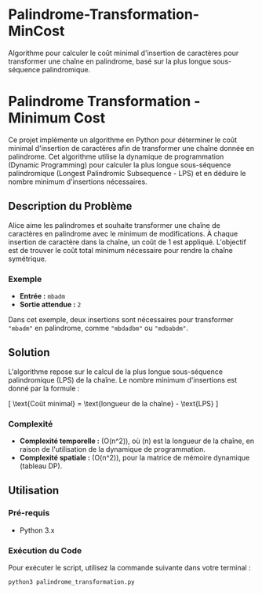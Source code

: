 # Palindrome-Transformation-MinCost
Algorithme pour calculer le coût minimal d'insertion de caractères pour transformer une chaîne en palindrome, basé sur la plus longue sous-séquence palindromique.

# Palindrome Transformation - Minimum Cost

Ce projet implémente un algorithme en Python pour déterminer le coût minimal d'insertion de caractères afin de transformer une chaîne donnée en palindrome. Cet algorithme utilise la dynamique de programmation (Dynamic Programming) pour calculer la plus longue sous-séquence palindromique (Longest Palindromic Subsequence - LPS) et en déduire le nombre minimum d'insertions nécessaires.

## Description du Problème

Alice aime les palindromes et souhaite transformer une chaîne de caractères en palindrome avec le minimum de modifications. À chaque insertion de caractère dans la chaîne, un coût de 1 est appliqué. L'objectif est de trouver le coût total minimum nécessaire pour rendre la chaîne symétrique.

### Exemple

- **Entrée :** `mbadm`
- **Sortie attendue :** `2`
  
Dans cet exemple, deux insertions sont nécessaires pour transformer `"mbadm"` en palindrome, comme `"mbdadbm"` ou `"mdbabdm"`.

## Solution

L'algorithme repose sur le calcul de la plus longue sous-séquence palindromique (LPS) de la chaîne. Le nombre minimum d'insertions est donné par la formule :

\[ \text{Coût minimal} = \text{longueur de la chaîne} - \text{LPS} \]

### Complexité

- **Complexité temporelle :** \(O(n^2)\), où \(n\) est la longueur de la chaîne, en raison de l'utilisation de la dynamique de programmation.
- **Complexité spatiale :** \(O(n^2)\), pour la matrice de mémoire dynamique (tableau DP).

## Utilisation

### Pré-requis

- Python 3.x

### Exécution du Code

Pour exécuter le script, utilisez la commande suivante dans votre terminal :

```bash
python3 palindrome_transformation.py
